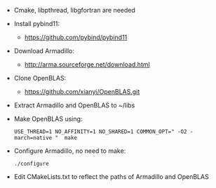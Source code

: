 - Cmake, libpthread, libgfortran are needed

- Install pybind11:
    * https://github.com/pybind/pybind11

- Download Armadillo:
    * http://arma.sourceforge.net/download.html

- Clone OpenBLAS:
    * https://github.com/xianyi/OpenBLAS.git
    
- Extract Armadillo and OpenBLAS to ~/libs

- Make OpenBLAS using:<br/>
     ```shell
     USE_THREAD=1 NO_AFFINITY=1 NO_SHARED=1 COMMON_OPT=" -O2 -march=native "  make
     ```
     
 - Configure Armadillo, no need to make:<br/>
    ```shell
    ./configure
    ```
    
- Edit CMakeLists.txt to reflect the paths of Armadillo and OpenBLAS
